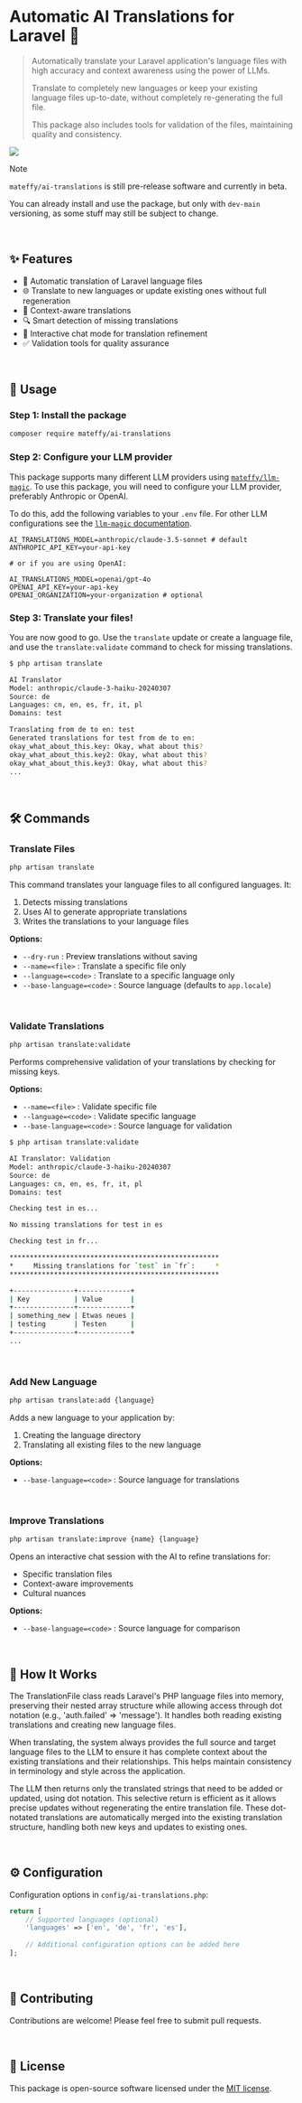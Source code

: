 # Automatic AI Translations for Laravel 🤖

> Automatically translate your Laravel application's language files with high accuracy and context awareness using the power of LLMs. 
> 
> Translate to completely new languages or keep your existing language files up-to-date, without completely re-generating the full file. 
> 
> This package also includes tools for validation of the files, maintaining quality and consistency.

<img src="./docs/screenshot-1.webp" >

> [!NOTE]  
> `mateffy/ai-translations` is still pre-release software and currently in beta.
>
> You can already install and use the package, but only with `dev-main` versioning, as some stuff may still be subject to change.

<br>

## ✨ Features

- 🔄 Automatic translation of Laravel language files
- 🌐 Translate to new languages or update existing ones without full regeneration
- 🧠 Context-aware translations
- 🔍 Smart detection of missing translations
- 💬 Interactive chat mode for translation refinement
- ✅ Validation tools for quality assurance

<br>

## 🚀 Usage

### Step 1: Install the package

```bash
composer require mateffy/ai-translations
```

### Step 2: Configure your LLM provider

This package supports many different LLM providers using [`mateffy/llm-magic`](https://github.com/capevace/llm-magic).
To use this package, you will need to configure your LLM provider, preferably Anthropic or OpenAI.

To do this, add the following variables to your `.env` file.
For other LLM configurations see the [`llm-magic` documentation](https://github.com/capevace/llm-magic).

```env
AI_TRANSLATIONS_MODEL=anthropic/claude-3.5-sonnet # default
ANTHROPIC_API_KEY=your-api-key

# or if you are using OpenAI:

AI_TRANSLATIONS_MODEL=openai/gpt-4o
OPENAI_API_KEY=your-api-key
OPENAI_ORGANIZATION=your-organization # optional
```

### Step 3: Translate your files!

You are now good to go. Use the `translate` update or create a language file, and use the `translate:validate` command to check for missing translations.

```bash
$ php artisan translate

AI Translator
Model: anthropic/claude-3-haiku-20240307
Source: de
Languages: cn, en, es, fr, it, pl
Domains: test

Translating from de to en: test
Generated translations for test from de to en:
okay_what_about_this.key: Okay, what about this?
okay_what_about_this.key2: Okay, what about this?
okay_what_about_this.key3: Okay, what about this?
...
```

<br>

## 🛠️ Commands

### Translate Files

```bash
php artisan translate
```

This command translates your language files to all configured languages. It:
1. Detects missing translations
2. Uses AI to generate appropriate translations
3. Writes the translations to your language files

**Options:**
- `--dry-run` : Preview translations without saving
- `--name=<file>` : Translate a specific file only
- `--language=<code>` : Translate to a specific language only
- `--base-language=<code>` : Source language (defaults to `app.locale`)

<br>

### Validate Translations

```bash
php artisan translate:validate
```

Performs comprehensive validation of your translations by checking for missing keys.

**Options:**
- `--name=<file>` : Validate specific file
- `--language=<code>` : Validate specific language
- `--base-language=<code>` : Source language for validation

```bash
$ php artisan translate:validate

AI Translator: Validation
Model: anthropic/claude-3-haiku-20240307
Source: de
Languages: cn, en, es, fr, it, pl
Domains: test

Checking test in es...

No missing translations for test in es

Checking test in fr...

****************************************************
*     Missing translations for `test` in `fr`:     *
****************************************************

+---------------+-------------+
| Key           | Value       |
+---------------+-------------+
| something_new | Etwas neues |
| testing       | Testen      |
+---------------+-------------+
...
```

<br>

### Add New Language

```bash
php artisan translate:add {language}
```

Adds a new language to your application by:
1. Creating the language directory
2. Translating all existing files to the new language

**Options:**
- `--base-language=<code>` : Source language for translations

<br>

### Improve Translations

```bash
php artisan translate:improve {name} {language}
```

Opens an interactive chat session with the AI to refine translations for:
- Specific translation files
- Context-aware improvements
- Cultural nuances

**Options:**
- `--base-language=<code>` : Source language for comparison

<br>

## 🔧 How It Works

The TranslationFile class reads Laravel's PHP language files into memory, preserving their nested array structure while allowing access through dot notation (e.g., 'auth.failed' => 'message'). It handles both reading existing translations and creating new language files.

When translating, the system always provides the full source and target language files to the LLM to ensure it has complete context about the existing translations and their relationships. This helps maintain consistency in terminology and style across the application.

The LLM then returns only the translated strings that need to be added or updated, using dot notation. This selective return is efficient as it allows precise updates without regenerating the entire translation file. These dot-notated translations are automatically merged into the existing translation structure, handling both new keys and updates to existing ones.

<br>

## ⚙️ Configuration

Configuration options in `config/ai-translations.php`:

```php
return [
    // Supported languages (optional)
    'languages' => ['en', 'de', 'fr', 'es'],
    
    // Additional configuration options can be added here
];
```

<br>

## 🤝 Contributing

Contributions are welcome! Please feel free to submit pull requests.

<br>

## 📄 License

This package is open-source software licensed under the [MIT license](./LICENSE).
